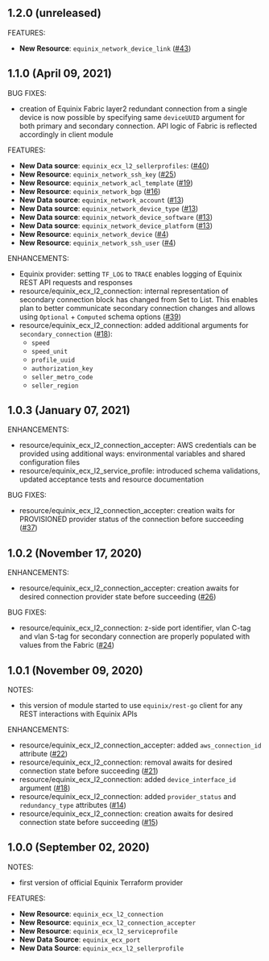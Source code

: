 ## 1.2.0 (unreleased)

FEATURES:

- **New Resource**: `equinix_network_device_link` ([#43](https://github.com/equinix/terraform-provider-equinix/issues/43))

## 1.1.0 (April 09, 2021)

BUG FIXES:

- creation of Equinix Fabric layer2 redundant connection from a single device
is now possible by specifying same `deviceUUID` argument for both primary and
secondary connection. API logic of Fabric is reflected accordingly in client module

FEATURES:

- **New Data source**: `equinix_ecx_l2_sellerprofiles`: ([#40](https://github.com/equinix/terraform-provider-equinix/issues/40))
- **New Resource**: `equinix_network_ssh_key` ([#25](https://github.com/equinix/terraform-provider-equinix/issues/25))
- **New Resource**: `equinix_network_acl_template` ([#19](https://github.com/equinix/terraform-provider-equinix/issues/19))
- **New Resource**: `equinix_network_bgp` ([#16](https://github.com/equinix/terraform-provider-equinix/issues/16))
- **New Data source**: `equinix_network_account` ([#13](https://github.com/equinix/terraform-provider-equinix/issues/13))
- **New Data source**: `equinix_network_device_type` ([#13](https://github.com/equinix/terraform-provider-equinix/issues/13))
- **New Data source**: `equinix_network_device_software` ([#13](https://github.com/equinix/terraform-provider-equinix/issues/13))
- **New Data source**: `equinix_network_device_platform` ([#13](https://github.com/equinix/terraform-provider-equinix/issues/13))
- **New Resource**: `equinix_network_device` ([#4](https://github.com/equinix/terraform-provider-equinix/issues/4))
- **New Resource**: `equinix_network_ssh_user` ([#4](https://github.com/equinix/terraform-provider-equinix/issues/4))

ENHANCEMENTS:

- Equinix provider: setting `TF_LOG` to `TRACE` enables logging of Equinix REST
API requests and responses
- resource/equinix_ecx_l2_connection: internal representation of secondary connection
block has changed from Set to List. This enables plan to better communicate secondary
connection changes and allows using `Optional` + `Computed` schema options
([#39](https://github.com/equinix/terraform-provider-equinix/issues/39))
- resource/equinix_ecx_l2_connection: added additional arguments for `secondary_connection`
([#18](https://github.com/equinix/terraform-provider-equinix/issues/18)):
  - `speed`
  - `speed_unit`
  - `profile_uuid`
  - `authorization_key`
  - `seller_metro_code`
  - `seller_region`

## 1.0.3 (January 07, 2021)

ENHANCEMENTS:

- resource/equinix_ecx_l2_connection_accepter: AWS credentials can be provided
using additional ways: environmental variables and shared configuration files
- resource/equinix_ecx_l2_service_profile: introduced schema validations,
updated acceptance tests and resource documentation

BUG FIXES:

- resource/equinix_ecx_l2_connection_accepter: creation waits for PROVISIONED provider
status of the connection before succeeding
([#37](https://github.com/equinix/terraform-provider-equinix/issues/37))

## 1.0.2 (November 17, 2020)

ENHANCEMENTS:

- resource/equinix_ecx_l2_connection_accepter: creation awaits for desired
connection provider state before succeeding ([#26](https://github.com/equinix/terraform-provider-equinix/issues/26))

BUG FIXES:

- resource/equinix_ecx_l2_connection: z-side port identifier, vlan C-tag and vlan
S-tag for secondary connection are properly populated with values from the Fabric
([#24](https://github.com/equinix/terraform-provider-equinix/issues/24))

## 1.0.1 (November 09, 2020)

NOTES:

- this version of module started to use `equinix/rest-go` client
for any REST interactions with Equinix APIs

ENHANCEMENTS:

- resource/equinix_ecx_l2_connection_accepter: added `aws_connection_id` attribute
([#22](https://github.com/equinix/terraform-provider-equinix/issues/22))
- resource/equinix_ecx_l2_connection: removal awaits for desired
connection state before succeeding ([#21](https://github.com/equinix/terraform-provider-equinix/issues/21))
- resource/equinix_ecx_l2_connection: added `device_interface_id` argument ([#18](https://github.com/equinix/terraform-provider-equinix/issues/18))
- resource/equinix_ecx_l2_connection: added `provider_status` and
 `redundancy_type` attributes ([#14](https://github.com/equinix/terraform-provider-equinix/issues/14))
- resource/equinix_ecx_l2_connection: creation awaits for desired
connection state before succeeding ([#15](https://github.com/equinix/terraform-provider-equinix/issues/15))

## 1.0.0 (September 02, 2020)

NOTES:

- first version of official Equinix Terraform provider

FEATURES:

- **New Resource**: `equinix_ecx_l2_connection`
- **New Resource**: `equinix_ecx_l2_connection_accepter`
- **New Resource**: `equinix_ecx_l2_serviceprofile`
- **New Data Source**: `equinix_ecx_port`
- **New Data Source**: `equinix_ecx_l2_sellerprofile`
